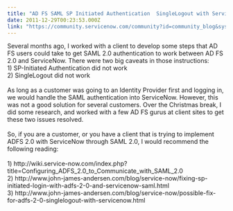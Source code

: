```yaml
---
title: "AD FS SAML SP Initiated Authentication  SingleLogout with ServiceNow"
date: 2011-12-29T00:23:53.000Z
link: "https://community.servicenow.com/community?id=community_blog&sys_id=e7cce265dbd0dbc01dcaf3231f96195b"
---
```

<p>Several months ago, I worked with a client to develop some steps that AD FS users could take to get SAML 2.0 authentication to work between AD FS 2.0 and ServiceNow. There were two big caveats in those instructions:<br />1) SP-Initiated Authentication did not work<br />2) SingleLogout did not work<br /><br />As long as a customer was going to an Identity Provider first and logging in, we would handle the SAML authentication into ServiceNow. However, this was not a good solution for several customers. Over the Christmas break, I did some research, and worked with a few AD FS gurus at client sites to get these two issues resolved.<br /><br />So, if you are a customer, or you have a client that is trying to implement ADFS 2.0 with ServiceNow through SAML 2.0, I would recommend the following reading:<br /><br />1) http://wiki.service-now.com/index.php?title=Configuring_ADFS_2.0_to_Communicate_with_SAML_2.0<br />2) http://www.john-james-andersen.com/blog/service-now/fixing-sp-initiated-login-with-adfs-2-0-and-servicenow-saml.html<br />3) http://www.john-james-andersen.com/blog/service-now/possible-fix-for-adfs-2-0-singlelogout-with-servicenow.html</p>